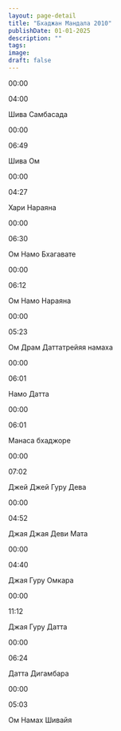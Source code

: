 ```yaml
---
layout: page-detail
title: "Бхаджан Мандала 2010"
publishDate: 01-01-2025
description: ""
tags:
image:
draft: false
---
```


00:00 

04:00 

Шива Самбасада

00:00 

06:49 

Шива Ом

00:00 

04:27 

Хари Нараяна

00:00 

06:30 

Ом Намо Бхагавате

00:00 

06:12 

Ом Намо Нараяна

00:00 

05:23 

Ом Драм Даттатрейяя намаха

00:00 

06:01 

Намо Датта

00:00 

06:01 

Манаса бхаджоре

00:00 

07:02 

Джей Джей Гуру Дева

00:00 

04:52 

Джая Джая Деви Мата

00:00 

04:40 

Джая Гуру Омкара

00:00 

11:12 

Джая Гуру Датта

00:00 

06:24 

Датта Дигамбара

00:00 

05:03 

Ом Намах Шивайя

  
